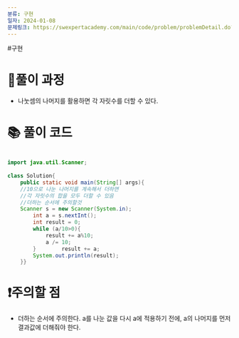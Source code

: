 ```yaml
---
분류: 구현
일자: 2024-01-08
문제링크: https://swexpertacademy.com/main/code/problem/problemDetail.do?contestProbId=AV5QPRjqA10DFAUq
---
```

#구현 
# 🤔풀이 과정
- 나눗셈의 나머지를 활용하면 각 자릿수를 더할 수 있다.

# 📚 풀이 코드

```java

import java.util.Scanner;  
  
class Solution{  
    public static void main(String[] args){  
    //10으로 나눈 나머지를 계속해서 더하면  
    //각 자릿수의 합을 모두 더할 수 있음  
    //더하는 순서에 주의할것  
    Scanner s = new Scanner(System.in);  
        int a = s.nextInt();  
        int result = 0;  
        while (a/10>0){  
            result += a%10;  
            a /= 10;  
        }        result += a;  
        System.out.println(result);  
    }}
```

# ❗주의할 점
- 더하는 순서에 주의한다. a를 나눈 값을 다시 a에 적용하기 전에, a의 나머지를 먼저 결과값에 더해줘야 한다.